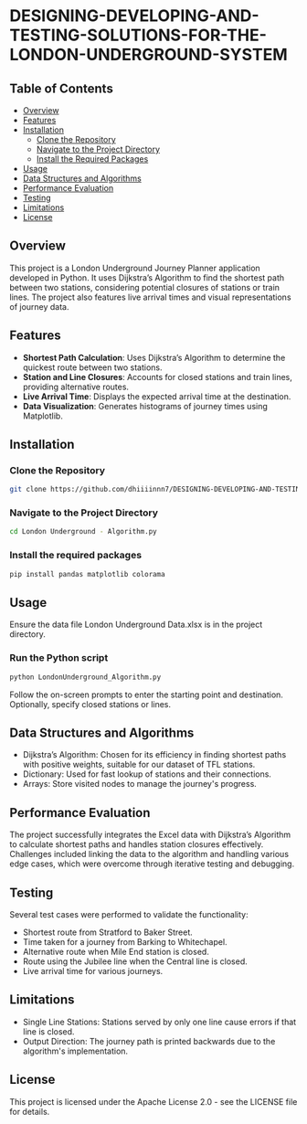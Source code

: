 # DESIGNING-DEVELOPING-AND-TESTING-SOLUTIONS-FOR-THE-LONDON-UNDERGROUND-SYSTEM

## Table of Contents

- [Overview](#overview)
- [Features](#features)
- [Installation](#installation)
  - [Clone the Repository](#clone-the-repository)
  - [Navigate to the Project Directory](#navigate-to-the-project-directory)
  - [Install the Required Packages](#install-the-required-packages)
- [Usage](#usage)
- [Data Structures and Algorithms](#data-structures-and-algorithms)
- [Performance Evaluation](#performance-evaluation)
- [Testing](#testing)
- [Limitations](#limitations)
- [License](#license)

## Overview

This project is a London Underground Journey Planner application developed in Python. It uses Dijkstra’s Algorithm to find the shortest path between two stations, considering potential closures of stations or train lines. The project also features live arrival times and visual representations of journey data.

## Features

- **Shortest Path Calculation**: Uses Dijkstra’s Algorithm to determine the quickest route between two stations.
- **Station and Line Closures**: Accounts for closed stations and train lines, providing alternative routes.
- **Live Arrival Time**: Displays the expected arrival time at the destination.
- **Data Visualization**: Generates histograms of journey times using Matplotlib.

## Installation

### Clone the Repository
```sh
git clone https://github.com/dhiiiinnn7/DESIGNING-DEVELOPING-AND-TESTING-SOLUTIONS-FOR-THE-LONDON-UNDERGROUND-SYSTEM.git
```

### Navigate to the Project Directory
```sh
cd London Underground - Algorithm.py
```

### Install the required packages
```sh
pip install pandas matplotlib colorama
```

## Usage
Ensure the data file London Underground Data.xlsx is in the project directory.

### Run the Python script
```sh
python LondonUnderground_Algorithm.py
```

Follow the on-screen prompts to enter the starting point and destination. Optionally, specify closed stations or lines.

## Data Structures and Algorithms

- Dijkstra’s Algorithm: Chosen for its efficiency in finding shortest paths with positive weights, suitable for our dataset of TFL stations.
- Dictionary: Used for fast lookup of stations and their connections.
- Arrays: Store visited nodes to manage the journey's progress.

## Performance Evaluation

The project successfully integrates the Excel data with Dijkstra’s Algorithm to calculate shortest paths and handles station closures effectively. Challenges included linking the data to the algorithm and handling various edge cases, which were overcome through iterative testing and debugging.

## Testing

Several test cases were performed to validate the functionality:

- Shortest route from Stratford to Baker Street.
- Time taken for a journey from Barking to Whitechapel.
- Alternative route when Mile End station is closed.
- Route using the Jubilee line when the Central line is closed.
- Live arrival time for various journeys.

## Limitations

- Single Line Stations: Stations served by only one line cause errors if that line is closed.
- Output Direction: The journey path is printed backwards due to the algorithm's implementation.

## License
This project is licensed under the Apache License 2.0 - see the LICENSE file for details.
